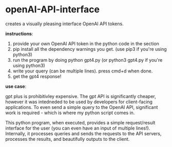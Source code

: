 # openAI-API-interface
creates a visually pleasing interface OpenAI API tokens.

**instructions**:
1. provide your own OpenAI API token in the python code in the <your API token> section
2. pip install all the dependency warnings you get. (use pip3 if you're using python3)
3. run the program by doing python gpt4.py (or python3 gpt4.py if you're using python3)
4. write your query (can be multiple lines). press cmd+d when done.
5. get the gpt4 response!



**use case**:

gpt plus is prohibitivley expensive. The gpt API is significantly cheaper, however it was intedneded to be used by developers for client-facing applications. To even send a simple query to the OpenAI API, significant work is required - which is where my python script comes in.

This python program, when executed, provides a simple request/result interface for the user (you can even have an input of multiple lines!). Internally, it processes queries and sends the requests to the API servers, processes the results, and beautifully outputs to the client.
